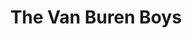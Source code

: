 ---
title: 'The Van Buren Boys'
episode: 14
pc: 814
written: Darin Henry
directed: Andy Ackerman
aired: February 6, 1997
imdb: 'http://www.imdb.com/title/tt0697803/'
wiki: 'https://en.wikipedia.org/wiki/The_Van_Buren_Boys'
taxonomy:
    category:
        - episode
---